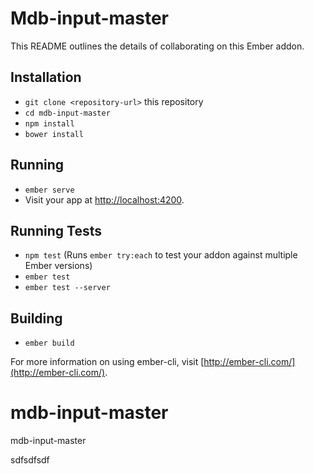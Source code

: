 # Mdb-input-master

This README outlines the details of collaborating on this Ember addon.

## Installation

* `git clone <repository-url>` this repository
* `cd mdb-input-master`
* `npm install`
* `bower install`

## Running

* `ember serve`
* Visit your app at [http://localhost:4200](http://localhost:4200).

## Running Tests

* `npm test` (Runs `ember try:each` to test your addon against multiple Ember versions)
* `ember test`
* `ember test --server`

## Building

* `ember build`

For more information on using ember-cli, visit [http://ember-cli.com/](http://ember-cli.com/).
# mdb-input-master
mdb-input-master


sdfsdfsdf
